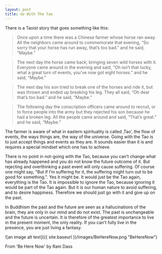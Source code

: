 ```yaml
---
layout: post
title: Go With The Tao
---
```


There is a Taoist story that goes something like this:

>Once upon a time there was a Chinese farmer whose horse ran away. All the neighbors came around to commemorate that evening, “So sorry that your horse has run away, that’s too bad.” and he said, “Maybe.”

>The next day the horse came back, bringing seven wild horses with it. Everyone came around in the evening and said, “Oh isn’t that lucky, what a great turn of events, you’ve now got eight horses.” and he said, “Maybe.”

>The next day his son tried to break one of the horses and ride it, but was thrown and ended up breaking his leg. They all said, “Oh dear that’s too bad.” and he said, “Maybe.”

>The following day the conscription officers came around to recruit, or to force people into the army but they rejected his son because he had a broken leg. All the people came around and said, “That’s great.” and he said, “Maybe.”

The farmer is aware of what in eastern spirituality is called ‚Tao’, the flow of events, the ways things are, the way of the universe. Going with the Tao is to just accept things and events as they are. It sounds easier than it is and requires a special mindset which one has to achieve.

There is no point in not-going with the Tao, because you can’t change what has already happened and you do not know the future outcome of it. But rejecting and overthinking a past event will only cause suffering. Of course one might say, "But if I’m suffering for it, the suffering might turn out to be good for something.". Yes it might be. It would just be the Tao again, everything is the Tao. It is impossible to ignore the Tao, because ignoring it would be part of the Tao again. But it is our human nature to avoid suffering, and to desire happiness. Therefore we should just go with it and give up on the past.

In Buddhism the past and the future are seen as a hallucinations of the brain, they are only in our mind and do not exist. The past is unchangeable and the future is uncertain. It is therefore of the greatest importance to live in the present moment, the only reality. If you can't fully live in the presence, you are just living a fantasy.

![an image alt text]({{ site.baseurl }}/images/BeHereNow.png "BeHereNow")

From 'Be Here Now' by Ram Dass
